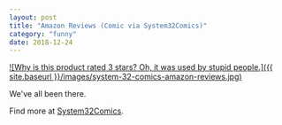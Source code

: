 ```yaml
---
layout: post
title: "Amazon Reviews (Comic via System32Comics)"
category: "funny"
date: 2018-12-24
---
```


[![Why is this product rated 3 stars?  Oh, it was used by stupid people.]({{ site.baseurl }}/images/system-32-comics-amazon-reviews.jpg)](https://www.webtoons.com/en/challenge/system32comics/amazon-reviews/viewer?title_no=235074&episode_no=7)

We've all been there.

Find more at [System32Comics](https://www.webtoons.com/en/challenge/system32comics/list?title_no=235074).

